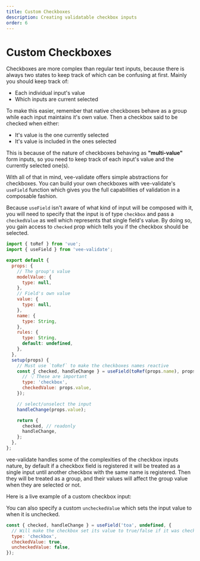 ```yaml
---
title: Custom Checkboxes
description: Creating validatable checkbox inputs
order: 6
---
```


# Custom Checkboxes

Checkboxes are more complex than regular text inputs, because there is always two states to keep track of which can be confusing at first. Mainly you should keep track of:

- Each individual input's value
- Which inputs are current selected

To make this easier, remember that native checkboxes behave as a group while each input maintains it's own value. Then a checkbox said to be checked when either:

- It's value is the one currently selected
- It's value is included in the ones selected

This is because of the nature of checkboxes behaving as **"multi-value"** form inputs, so you need to keep track of each input's value and the currently selected one(s).

With all of that in mind, vee-validate offers simple abstractions for checkboxes. You can build your own checkboxes with vee-validate's `useField` function which gives you the full capabilities of validation in a composable fashion.

Because `useField` isn't aware of what kind of input will be composed with it, you will need to specify that the input is of type `checkbox` and pass a `checkedValue` as well which represents that single field's value. By doing so, you gain access to `checked` prop which tells you if the checkbox should be selected.

```js
import { toRef } from 'vue';
import { useField } from 'vee-validate';

export default {
  props: {
    // The group's value
    modelValue: {
      type: null,
    },
    // Field's own value
    value: {
      type: null,
    },
    name: {
      type: String,
    },
    rules: {
      type: String,
      default: undefined,
    },
  },
  setup(props) {
    // Must use `toRef` to make the checkboxes names reactive
    const { checked, handleChange } = useField(toRef(props.name), props.rules, {
      // 👇 These are important
      type: 'checkbox',
      checkedValue: props.value,
    });

    // select/unselect the input
    handleChange(props.value);

    return {
      checked, // readonly
      handleChange,
    };
  },
};
```

vee-validate handles some of the complexities of the checkbox inputs nature, by default if a checkbox field is registered it will be treated as a single input until another checkbox with the same name is registered. Then they will be treated as a group, and their values will affect the group value when they are selected or not.

Here is a live example of a custom checkbox input:

<code-sandbox id="vee-validate-custom-checkboxes-v0rnv" title="vee-validate custom checkboxes"></code-sandbox>

<doc-tip>

You can also specify a custom `uncheckedValue` which sets the input value to when it is unchecked.

```js
const { checked, handleChange } = useField('toa', undefined, {
  // Will make the checkbox set its value to true/false if it was checked or not
  type: 'checkbox',
  checkedValue: true,
  uncheckedValue: false,
});
```

</doc-tip>
